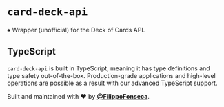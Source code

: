 # `card-deck-api`

♠️ Wrapper (unofficial) for the Deck of Cards API.

## TypeScript

`card-deck-api` is built in TypeScript, meaning it has type definitions and type safety out-of-the-box. Production-grade applications and high-level operations are possible as a result with our advanced TypeScript support.

Built and maintained with ❤️ by [**@FilippoFonseca**](https://twitter.com/FilippoFonseca).
